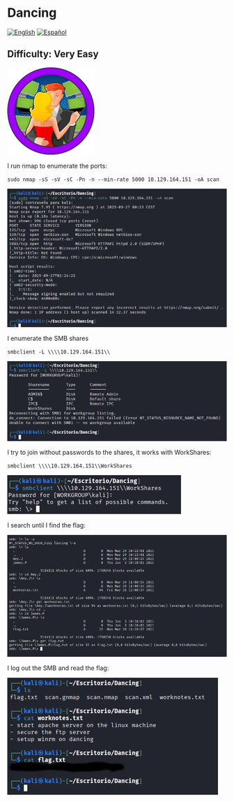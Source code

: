 # Dancing
[![English](https://img.shields.io/badge/English-blue.svg)](README.md) [![Español](https://img.shields.io/badge/Español-green.svg)](README.es.md)

## Difficulty: Very Easy

<img src="img/logo.png" alt="Alt Text" width="200">

I run nmap to enumerate the ports:

```
sudo nmap -sS -sV -sC -Pn -n --min-rate 5000 10.129.164.151 -oA scan
```
![nmap](img/1.png)

I enumerate the SMB shares

```
smbclient -L \\\\10.129.164.151\\
```

![Enumerate SMB](img/2.png)

I try to join without passwords to the shares, it works with WorkShares:

```
smbclient \\\\10.129.164.151\\WorkShares
```

![Join](img/3.png)

I search until I find the flag:

![Search flag](img/4.png)


I log out the SMB and read the flag:

![flag](img/5.png)
